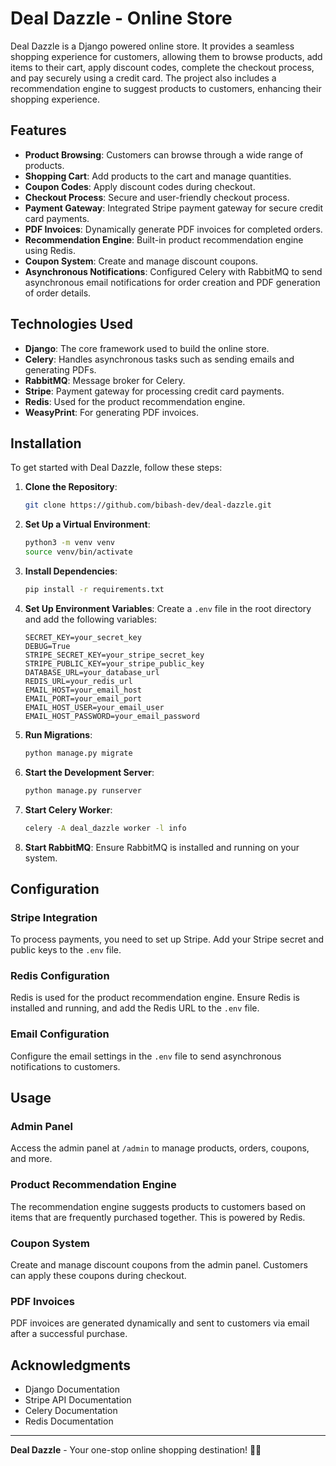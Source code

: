 # Deal Dazzle - Online Store

Deal Dazzle is a Django powered online store. It provides a seamless shopping experience for customers, allowing them to browse products, add items to their cart, apply discount codes, complete the checkout process, and pay securely using a credit card. The project also includes a recommendation engine to suggest products to customers, enhancing their shopping experience.

## Features

- **Product Browsing**: Customers can browse through a wide range of products.
- **Shopping Cart**: Add products to the cart and manage quantities.
- **Coupon Codes**: Apply discount codes during checkout.
- **Checkout Process**: Secure and user-friendly checkout process.
- **Payment Gateway**: Integrated Stripe payment gateway for secure credit card payments.
- **PDF Invoices**: Dynamically generate PDF invoices for completed orders.
- **Recommendation Engine**: Built-in product recommendation engine using Redis.
- **Coupon System**: Create and manage discount coupons.
- **Asynchronous Notifications**: Configured Celery with RabbitMQ to send asynchronous email notifications for order creation and PDF generation of order details.

## Technologies Used

- **Django**: The core framework used to build the online store.
- **Celery**: Handles asynchronous tasks such as sending emails and generating PDFs.
- **RabbitMQ**: Message broker for Celery.
- **Stripe**: Payment gateway for processing credit card payments.
- **Redis**: Used for the product recommendation engine.
- **WeasyPrint**: For generating PDF invoices.

## Installation

To get started with Deal Dazzle, follow these steps:

1. **Clone the Repository**:
   ```bash
   git clone https://github.com/bibash-dev/deal-dazzle.git
   ```

2. **Set Up a Virtual Environment**:
   ```bash
   python3 -m venv venv
   source venv/bin/activate
   ```

3. **Install Dependencies**:
   ```bash
   pip install -r requirements.txt
   ```

4. **Set Up Environment Variables**:
   Create a `.env` file in the root directory and add the following variables:
   ```plaintext
   SECRET_KEY=your_secret_key
   DEBUG=True
   STRIPE_SECRET_KEY=your_stripe_secret_key
   STRIPE_PUBLIC_KEY=your_stripe_public_key
   DATABASE_URL=your_database_url
   REDIS_URL=your_redis_url
   EMAIL_HOST=your_email_host
   EMAIL_PORT=your_email_port
   EMAIL_HOST_USER=your_email_user
   EMAIL_HOST_PASSWORD=your_email_password
   ```

5. **Run Migrations**:
   ```bash
   python manage.py migrate
   ```

6. **Start the Development Server**:
   ```bash
   python manage.py runserver
   ```

7. **Start Celery Worker**:
   ```bash
   celery -A deal_dazzle worker -l info
   ```

8. **Start RabbitMQ**:
   Ensure RabbitMQ is installed and running on your system.

## Configuration

### Stripe Integration
To process payments, you need to set up Stripe. Add your Stripe secret and public keys to the `.env` file.

### Redis Configuration
Redis is used for the product recommendation engine. Ensure Redis is installed and running, and add the Redis URL to the `.env` file.

### Email Configuration
Configure the email settings in the `.env` file to send asynchronous notifications to customers.

## Usage

### Admin Panel
Access the admin panel at `/admin` to manage products, orders, coupons, and more.

### Product Recommendation Engine
The recommendation engine suggests products to customers based on items that are frequently purchased together. This is powered by Redis.

### Coupon System
Create and manage discount coupons from the admin panel. Customers can apply these coupons during checkout.

### PDF Invoices
PDF invoices are generated dynamically and sent to customers via email after a successful purchase.

## Acknowledgments

- Django Documentation
- Stripe API Documentation
- Celery Documentation
- Redis Documentation

---

**Deal Dazzle** - Your one-stop online shopping destination! 🛒✨